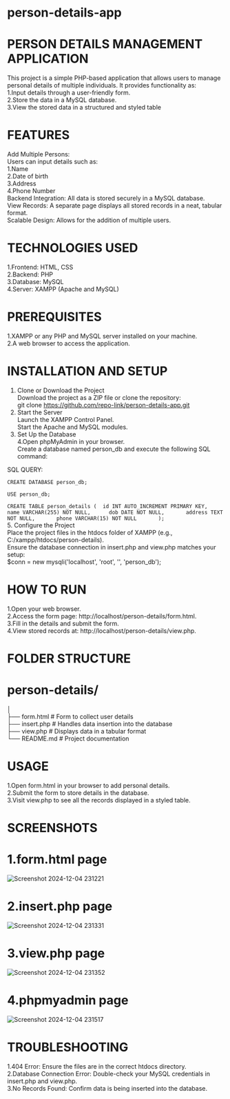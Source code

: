 # person-details-app 
# PERSON DETAILS MANAGEMENT APPLICATION    
This project is a simple PHP-based application that allows users to manage personal details of multiple individuals. It provides functionality as:   
1.Input details through a user-friendly form.   
2.Store the data in a MySQL database.   
3.View the stored data in a structured and styled table      

# FEATURES     
Add Multiple Persons:        
Users can input details such as:       
1.Name   
2.Date of birth   
3.Address   
4.Phone Number       
Backend Integration: All data is stored securely in a MySQL database.          
View Records: A separate page displays all stored records in a neat, tabular format.          
Scalable Design: Allows for the addition of multiple users.                

# TECHNOLOGIES USED         
1.Frontend: HTML, CSS         
2.Backend: PHP         
3.Database: MySQL         
4.Server: XAMPP (Apache and MySQL)            

# PREREQUISITES   
1.XAMPP or any PHP and MySQL server installed on your machine.   
2.A web browser to access the application.   

# INSTALLATION AND SETUP   
 1. Clone or Download the Project   
Download the project as a ZIP file or clone the repository:   
git clone https://github.com/repo-link/person-details-app.git   
 2. Start the Server   
Launch the XAMPP Control Panel.   
Start the Apache and MySQL modules.   
 3. Set Up the Database   
4.Open phpMyAdmin in your browser.   
Create a database named person_db and execute the following SQL command:   
 
 SQL QUERY:
 
`CREATE DATABASE person_db;` 

`USE person_db;` 

`CREATE TABLE person_details ( 
    id INT AUTO_INCREMENT PRIMARY KEY,    
    name VARCHAR(255) NOT NULL,     
    dob DATE NOT NULL,      
    address TEXT NOT NULL,      
    phone VARCHAR(15) NOT NULL      
    );`  
5. Configure the Project   
Place the project files in the htdocs folder of XAMPP (e.g., C:/xampp/htdocs/person-details).   
Ensure the database connection in insert.php and view.php matches your setup:   
$conn = new mysqli('localhost', 'root', '', 'person_db');   

# HOW TO RUN   
1.Open your web browser.   
2.Access the form page: http://localhost/person-details/form.html.   
3.Fill in the details and submit the form.   
4.View stored records at: http://localhost/person-details/view.php.   

# FOLDER STRUCTURE   
# person-details/    
│        
├── form.html         # Form to collect user details   
├── insert.php        # Handles data insertion into the database   
├── view.php          # Displays data in a tabular format   
└── README.md         # Project documentation   

# USAGE   
1.Open form.html in your browser to add personal details.   
2.Submit the form to store details in the database.   
3.Visit view.php to see all the records displayed in a styled table.   

# SCREENSHOTS     
# 1.form.html page          
![Screenshot 2024-12-04 231221](https://github.com/user-attachments/assets/aa84b86b-25ca-42a9-9c8e-3da0168d01e3)
# 2.insert.php page         
![Screenshot 2024-12-04 231331](https://github.com/user-attachments/assets/c8f7d64b-ee26-4802-91e5-535d7618fe99) 
# 3.view.php page       
![Screenshot 2024-12-04 231352](https://github.com/user-attachments/assets/9aa86be6-c1ae-4a9b-9988-f6d44b1bb421) 
# 4.phpmyadmin page       
![Screenshot 2024-12-04 231517](https://github.com/user-attachments/assets/7a5ee705-5953-45bf-88c6-2def9197ff4b)    

# TROUBLESHOOTING        
1.404 Error: Ensure the files are in the correct htdocs directory.    
2.Database Connection Error: Double-check your MySQL credentials in insert.php and view.php.    
3.No Records Found: Confirm data is being inserted into the database.    







